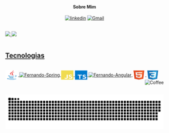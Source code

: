 <div align="center"> <Strong>Sobre Mim</Strong> </div>
<br>

<div align="center">
 <a href="https://www.linkedin.com/in/fernando-pozo-marques-junior"><img align="center" src="https://img.shields.io/badge/fernandomarques-05122A?style=flat&logo=linkedin" alt="linkedin"/></a>
  <a href="mailto: fernandopozomqs@gmail.com"><img align="center" src="https://img.shields.io/badge/fernandomarques-05122A?style=flat&logo=gmail" alt="Gmail"/></a>
</div>
<br>
<br>

<a href="https://github.com/Fernando-Pozo">
<img height="180em" src="https://github-readme-stats.vercel.app/api?username=Fernando-Pozo&show_icons=true&theme=dracula&include_all_commits=true&count_private=true"/>
<img height="180em" src="https://github-readme-stats.vercel.app/api/top-langs/?username=Fernando-Pozo&layout=compact&langs_count=7&theme=dracula"/>
 
<br>
<br>


## Tecnologias


<div style="display: inline_block"><br>
    <img align="center" alt="Fernando-Java" height="31" width="41" src="https://raw.githubusercontent.com/devicons/devicon/master/icons/java/java-original.svg">
    <img align="center" alt="Fernando-Spring" height="30" width="40" src="https://cdn.jsdelivr.net/gh/devicons/devicon/icons/spring/spring-original.svg">
    <img align="center" alt="Fernando-Js" height="30" width="40" src="https://raw.githubusercontent.com/devicons/devicon/master/icons/javascript/javascript-plain.svg">
    <img align="center" alt="Fernando-Ts" height="30" width="40" src="https://raw.githubusercontent.com/devicons/devicon/master/icons/typescript/typescript-plain.svg">
  <img align="center" alt="Fernando-Angular" height="30" width="40" src="https://raw.githubusercontent.com/angular/angular/master/aio/src/assets/images/logos/angular/angular.svg">
  <img align="center" alt="Fernando-HTML" height="30" width="40" src="https://raw.githubusercontent.com/devicons/devicon/master/icons/html5/html5-original.svg">
  <img align="center" alt="Fernando-CSS" height="30" width="40" src="https://raw.githubusercontent.com/devicons/devicon/master/icons/css3/css3-original.svg">

    
   <img align="right" alt="Coffee" src="https://media.giphy.com/media/lRjieIGumUci8VWksA/giphy.gif">
</div>


</br>
</br>
<div> 
 
  ![Snake animation](https://github.com/Fernando-Pozo/svg-cobra/blob/main/github-user-contribution%20(1).svg)

</div>
